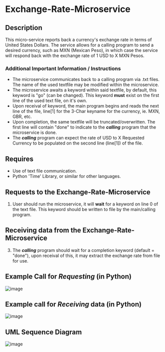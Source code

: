 # Exchange-Rate-Microservice
## Description
This micro-service reports back a currency's exchange rate in terms of United States Dollars. The service allows for a calling program to send a desired currency, such as MXN (Mexican Peso), in which case the service will respond back with the exchange rate of 1 USD to X MXN Pesos. 
### Additional Important Information / Instructions
- The microservice communicates back to a calling program via .txt files. The name of the used textfile may be modified within the microservice.
- The microservice awaits a keyword within said textfile, by default, this keyword is "go" (can be changed). This keyword **must** exist on the first line of the used text file, on it's own. 
- Upon receival of keyword, the main program begins and reads the next line of the file, line[1] for the 3-Char keyname for the currency, ie. MXN, GBR, etc.
- Upon completion, the same textfile will be truncated/overwritten. The first line will contain "done" to indicate to the ***calling*** program that the microservice is done.
- The ***calling*** program can expect the rate of USD to X Requested Currency to be populated on the second line (line[1]) of the file. 
## Requires
- Use of text file communication.
- Python 'Time' Library, or similar for other languages. 
## Requests to the Exchange-Rate-Microservice
  1. User should run the microservice, it will **wait** for a keyword on line 0 of the text file. This keyword should be written to file by the main/calling program.
## Receiving data from the Exchange-Rate-Microservice 
  3. The ***calling*** program should wait for a completion keyword (default = "done"), upon receival of this, it may extract the exchange rate from file for use.
## Example Call for ***Requesting*** (in Python)

  ![image](https://github.com/user-attachments/assets/14093f38-abe2-4542-8194-9cfde794ce11)

## Example call for ***Receiving*** data (in Python)

  ![image](https://github.com/user-attachments/assets/464677c0-468e-4da4-bfb9-70f775dfdf04)

## UML Sequence Diagram
  ![image](https://github.com/user-attachments/assets/955e33d5-39a3-4ab3-b2da-a218ee9d25a4)


  
